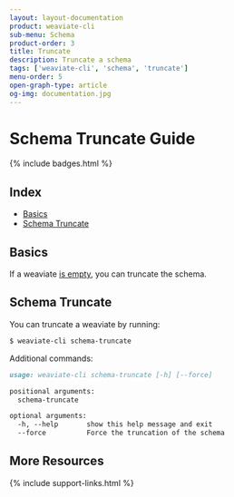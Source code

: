 ```yaml
---
layout: layout-documentation
product: weaviate-cli
sub-menu: Schema
product-order: 3
title: Truncate
description: Truncate a schema
tags: ['weaviate-cli', 'schema', 'truncate']
menu-order: 5
open-graph-type: article
og-img: documentation.jpg
---
```


# Schema Truncate Guide

{% include badges.html %}

## Index

- [Basics](#basics)
- [Schema Truncate](#schema-truncate)

## Basics

If a weaviate [is empty](../misc/empty.html), you can truncate the schema.

## Schema Truncate

You can truncate a weaviate by running:

```bash
$ weaviate-cli schema-truncate
```

Additional commands:

```markdown
usage: weaviate-cli schema-truncate [-h] [--force]

positional arguments:
  schema-truncate

optional arguments:
  -h, --help       show this help message and exit
  --force          Force the truncation of the schema
```

## More Resources

{% include support-links.html %}